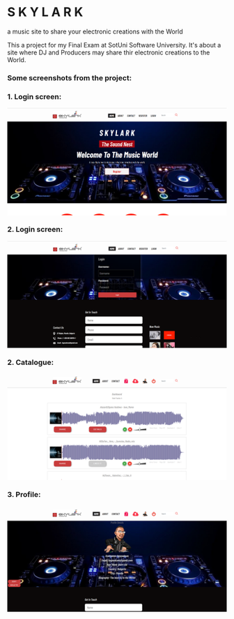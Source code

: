 # S K Y L A R K
 a music site to share your electronic creations with the World

This a project for my Final Exam at SotUni Software University.
It's about a site where DJ and Producers may share thir electronic creations to the World.

<h3>Some screenshots from the project:</h3>

<h3>1. Login screen:</h3>
<img alt="Login screen" src="https://raw.githubusercontent.com/hypnodrum/Skylark/main/screenshots/home.png?token=GHSAT0AAAAAACRDUXWJIVQUEYHN5SIODI3SZQ76T5Q" align="center"/>
<h3>2. Login screen:</h3>
<img alt="Login screen" src="https://raw.githubusercontent.com/hypnodrum/Skylark/main/screenshots/login.png?token=GHSAT0AAAAAACRDUXWJGFUAYVWSPJ656XI6ZQ76V3Q" align="center"/>
<h3>2. Catalogue:</h3>
<img alt="Login screen" src="https://raw.githubusercontent.com/hypnodrum/Skylark/main/screenshots/dashboard.png?token=GHSAT0AAAAAACRDUXWI3TJRSQXWP4627WH2ZQ76WJQ" align="center"/>
<h3>3. Profile:</h3>
<img alt="Login screen" src="https://raw.githubusercontent.com/hypnodrum/Skylark/main/screenshots/user_details.png?token=GHSAT0AAAAAACRDUXWJ6FEJOHCGBGJZ3UQCZQ76WZQ" align="center"/>
